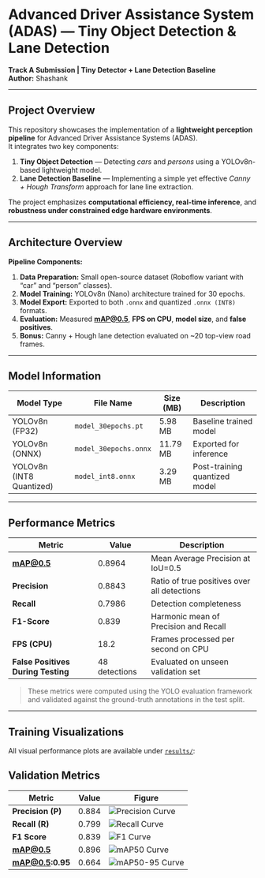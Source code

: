 # Advanced Driver Assistance System (ADAS) — Tiny Object Detection & Lane Detection  
**Track A Submission | Tiny Detector + Lane Detection Baseline**  
**Author:** Shashank  

---

##  Project Overview  
This repository showcases the implementation of a **lightweight perception pipeline** for Advanced Driver Assistance Systems (ADAS).  
It integrates two key components:
1. **Tiny Object Detection** — Detecting *cars* and *persons* using a YOLOv8n-based lightweight model.  
2. **Lane Detection Baseline** — Implementing a simple yet effective *Canny + Hough Transform* approach for lane line extraction.  

The project emphasizes **computational efficiency, real-time inference**, and **robustness under constrained edge hardware environments**.

---

##  Architecture Overview  

**Pipeline Components:**  
1. **Data Preparation:** Small open-source dataset (Roboflow variant with “car” and “person” classes).  
2. **Model Training:** YOLOv8n (Nano) architecture trained for 30 epochs.  
3. **Model Export:** Exported to both `.onnx` and quantized `.onnx (INT8)` formats.  
4. **Evaluation:** Measured **mAP@0.5**, **FPS on CPU**, **model size**, and **false positives**.  
5. **Bonus:** Canny + Hough lane detection evaluated on ~20 top-view road frames.  

---

##  Model Information  

| Model Type | File Name | Size (MB) | Description |
|-------------|------------|-----------|--------------|
| YOLOv8n (FP32) | `model_30epochs.pt` | 5.98 MB | Baseline trained model |
| YOLOv8n (ONNX) | `model_30epochs.onnx` | 11.79 MB | Exported for inference |
| YOLOv8n (INT8 Quantized) | `model_int8.onnx` | 3.29 MB | Post-training quantized model |

---

##  Performance Metrics  

| Metric | Value | Description |
|---------|--------|-------------|
| **mAP@0.5** | 0.8964 | Mean Average Precision at IoU=0.5 |
| **Precision** | 0.8843 | Ratio of true positives over all detections |
| **Recall** | 0.7986 | Detection completeness |
| **F1-Score** | 0.839 | Harmonic mean of Precision and Recall |
| **FPS (CPU)** | 18.2 | Frames processed per second on CPU |
| **False Positives During Testing** | 48 detections | Evaluated on unseen validation set |

> These metrics were computed using the YOLO evaluation framework and validated against the ground-truth annotations in the test split.

---

##  Training Visualizations  
All visual performance plots are available under [`results/`](./results):

## Validation Metrics

| Metric                     | Value  | Figure |
|----------------------------|--------|--------|
| **Precision (P)**          | 0.884  | ![Precision Curve](runs/yolov8n_adas_val/BoxP_curve.png) |
| **Recall (R)**             | 0.799  | ![Recall Curve](runs/yolov8n_adas_val/BoxR_curve.png) |
| **F1 Score**               | 0.839  | ![F1 Curve](runs/yolov8n_adas_val/BoxF1_curve.png) |
| **mAP@0.5**                | 0.896  | ![mAP50 Curve](runs/yolov8n_adas_val/BoxmAP50_curve.png) |
| **mAP@0.5:0.95**           | 0.664  | ![mAP50-95 Curve](runs/yolov8n_adas_val/BoxmAP5095_curve.png) |



